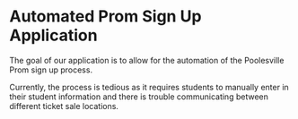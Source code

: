 # Automated Prom Sign Up Application
The goal of our application is to allow for the automation of the Poolesville Prom sign up process.

Currently, the process is tedious as it requires students to manually enter in their student information and there is trouble communicating between different ticket sale locations.

